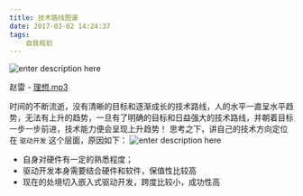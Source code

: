 ```yaml
---
title: 技术路线图谱
date: 2017-03-02 14:24:37
tags:
	自我规划
---
```

![enter description here][1]
<!-- more -->

赵雷 - [理想.mp3][2]

时间的不断流逝，没有清晰的目标和逐渐成长的技术路线，人的水平一直呈水平趋势，无法有上升的趋势，一旦有了明确的目标和日益强大的技术路线，并朝着目标一步一步前进，技术能力便会呈现上升趋势！ 
思考之下，讲自己的技术方向定位在 `驱动开发` 这个层面，原因如下：
![enter description here][3]
 - 自身对硬件有一定的熟悉程度；
 - 驱动开发本身需要结合硬件和软件，保值性比较高
 - 现在的处境切入嵌入式驱动开发，跨度比较小，成功性高


  [1]: http://oimqf80rv.bkt.clouddn.com/1488811672206.jpg "技术路线图谱-图1.jpg"
  [2]: http://ojiqvr961.bkt.clouddn.com/%E8%B5%B5%E9%9B%B7%20-%20%E7%90%86%E6%83%B3%20-%20%E6%AD%8C%E6%89%8B2017%E7%AC%AC%E4%B8%80%E5%AD%A3%E7%AC%AC%E5%9B%9B%E6%9C%9F%E7%8E%B0%E5%9C%BA.mp3
  [3]: http://oimqf80rv.bkt.clouddn.com/1488811672201.jpg "技术路线图谱-图2.jpg"
